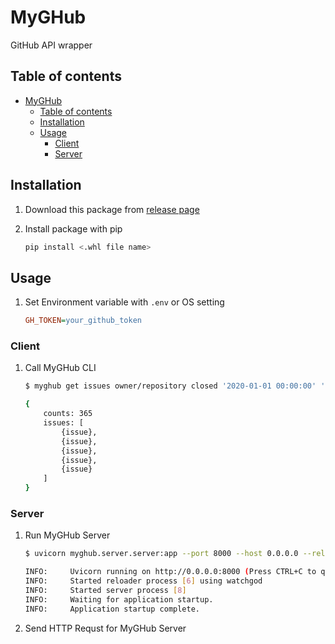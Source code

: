 # MyGHub

GitHub API wrapper

## Table of contents

- [MyGHub](#myghub)
  - [Table of contents](#table-of-contents)
  - [Installation](#installation)
  - [Usage](#usage)
    - [Client](#client)
    - [Server](#server)

## Installation

1. Download this package from [release page](https://github.com/HwDhyeon/myghub/releases)
2. Install package with pip

    ```bash
    pip install <.whl file name>
    ```

## Usage

1. Set Environment variable with `.env` or OS setting

    ```ini
    GH_TOKEN=your_github_token
    ```

### Client

1. Call MyGHub CLI

    ```bash
    $ myghub get issues owner/repository closed '2020-01-01 00:00:00' '2020-12-31 23:59:59'

    {
        counts: 365
        issues: [
            {issue},
            {issue},
            {issue},
            {issue},
            {issue}
        ]
    }
    ```

### Server

1. Run MyGHub Server

    ```bash
    $ uvicorn myghub.server.server:app --port 8000 --host 0.0.0.0 --reload

    INFO:     Uvicorn running on http://0.0.0.0:8000 (Press CTRL+C to quit)
    INFO:     Started reloader process [6] using watchgod
    INFO:     Started server process [8]
    INFO:     Waiting for application startup.
    INFO:     Application startup complete.
    ```

2. Send HTTP Requst for MyGHub Server

    ```bash
    ```
